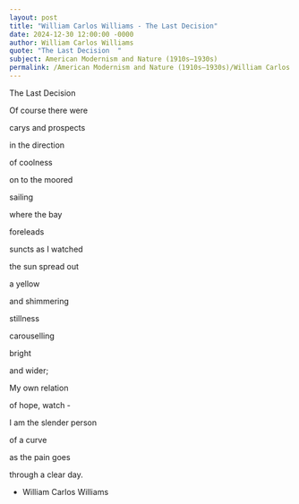 ```yaml
---
layout: post
title: "William Carlos Williams - The Last Decision"
date: 2024-12-30 12:00:00 -0000
author: William Carlos Williams
quote: "The Last Decision  "
subject: American Modernism and Nature (1910s–1930s)
permalink: /American Modernism and Nature (1910s–1930s)/William Carlos Williams/William Carlos Williams - The Last Decision
---
```


The Last Decision  

Of course there were  

carys and prospects  

in the direction  

of coolness  

on to the moored  

sailing  

where the bay  

foreleads  

suncts as I watched  

the sun spread out  

a yellow  

and shimmering  

stillness  

carouselling  

bright  

and wider;  

My own relation  

of hope, watch -

I am the slender person  

of a curve  

as the pain goes  

through a clear day.

- William Carlos Williams

